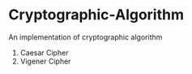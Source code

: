# Cryptographic-Algorithm
An implementation of cryptographic algorithm

1) Caesar Cipher
2) Vigener Cipher
